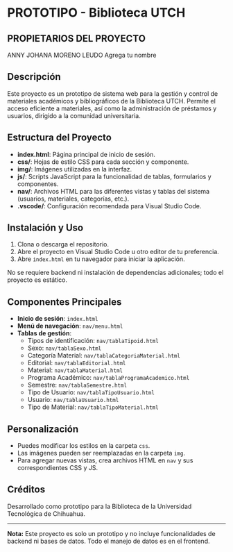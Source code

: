 # PROTOTIPO - Biblioteca UTCH
## PROPIETARIOS DEL PROYECTO

ANNY JOHANA MORENO LEUDO
Agrega tu nombre

## Descripción

Este proyecto es un prototipo de sistema web para la gestión y control de materiales académicos y bibliográficos de la Biblioteca UTCH. Permite el acceso eficiente a materiales, así como la administración de préstamos y usuarios, dirigido a la comunidad universitaria.

## Estructura del Proyecto

- **index.html**: Página principal de inicio de sesión.
- **css/**: Hojas de estilo CSS para cada sección y componente.
- **img/**: Imágenes utilizadas en la interfaz.
- **js/**: Scripts JavaScript para la funcionalidad de tablas, formularios y componentes.
- **nav/**: Archivos HTML para las diferentes vistas y tablas del sistema (usuarios, materiales, categorías, etc.).
- **.vscode/**: Configuración recomendada para Visual Studio Code.

## Instalación y Uso

1. Clona o descarga el repositorio.
2. Abre el proyecto en Visual Studio Code u otro editor de tu preferencia.
3. Abre `index.html` en tu navegador para iniciar la aplicación.

No se requiere backend ni instalación de dependencias adicionales; todo el proyecto es estático.

## Componentes Principales

- **Inicio de sesión**: `index.html`
- **Menú de navegación**: `nav/menu.html`
- **Tablas de gestión**:  
  - Tipos de identificación: `nav/tablaTipoid.html`
  - Sexo: `nav/tablaSexo.html`
  - Categoría Material: `nav/tablaCategoriaMaterial.html`
  - Editorial: `nav/tablaEditorial.html`
  - Material: `nav/tablaMaterial.html`
  - Programa Académico: `nav/tablaProgramaAcademico.html`
  - Semestre: `nav/tablaSemestre.html`
  - Tipo de Usuario: `nav/tablaTipoUsuario.html`
  - Usuario: `nav/tablaUsuario.html`
  - Tipo de Material: `nav/tablaTipoMaterial.html`

## Personalización

- Puedes modificar los estilos en la carpeta `css`.
- Las imágenes pueden ser reemplazadas en la carpeta `img`.
- Para agregar nuevas vistas, crea archivos HTML en `nav` y sus correspondientes CSS y JS.

## Créditos

Desarrollado como prototipo para la Biblioteca de la Universidad Tecnológica de Chihuahua.

---

**Nota:** Este proyecto es solo un prototipo y no incluye funcionalidades de backend ni bases de datos. Todo el manejo de datos es en el frontend.
